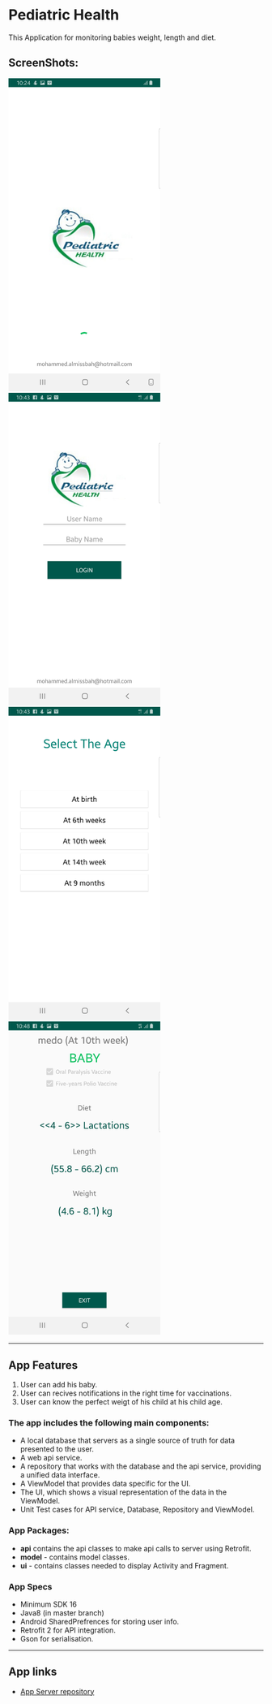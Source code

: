 # Pediatric Health
This Application for monitoring babies weight, length and diet.

## ScreenShots:

<img src="Health_1.jpg" width="300">  <img src="Health_2.jpg" width="300">  <img src="Health_3.jpg" width="300"> 
<img src="Health_4.jpg" width="300"> 

------

## App Features
1. User can add his baby.
2. User can recives notifications in the right time for vaccinations.
3. User can know the perfect weigt of his child at his child age.


### The app includes the following main components:

* A local database that servers as a single source of truth for data presented to the user.
* A web api service.
* A repository that works with the database and the api service, providing a unified data interface.
* A ViewModel that provides data specific for the UI.
* The UI, which shows a visual representation of the data in the ViewModel.
* Unit Test cases for API service, Database, Repository and ViewModel.

### App Packages:
* **api**  contains the api classes to make api calls to server using Retrofit.
* **model** - contains model classes.
* **ui** - contains classes needed to display Activity and Fragment. 


### App Specs
* Minimum SDK 16
* Java8 (in master branch) 
* Android SharedPrefrences for storing user info.
* Retrofit 2 for API integration.
* Gson for serialisation.
------
## App links

* [App Server repository](https://github.com/Almissbah/pediatric-health-php)
